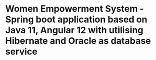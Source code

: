 
# Women Empowerment System - Spring boot application based on Java 11, Angular 12 with utilising Hibernate and Oracle as database service 


